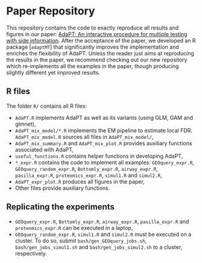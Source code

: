 # Paper Repository

This repository contains the code to exactly reproduce all results and figures in our paper: [AdaPT: An interactive procedure for multiple testing with side information](https://arxiv.org/abs/1609.06035). 
After the acceptance of the paper, we developed an R package [`adaptMT`] that significantly improves the implementation and enriches the flexibility of AdaPT. Unless the reader just aims at reproducing the results in the paper, we recommend checking out our new repository which re-implements all the examples in the paper, though producing slightly different yet improved results.

## R files
The folder `R/` contains all R files:

- `AdaPT.R` implements AdaPT as well as its variants (using GLM, GAM and glmnet),
- `AdaPT_mix_model/*.R` implements the EM pipeline to estimate local FDR. `AdaPT_mix_model.R` sources all files in `AdaPT_mix_model/`,
- `AdaPT_mix_summary.R` and `AdaPT_mix_plot.R` provides auxiliary functions associated with AdaPT,
- `useful_functions.R` contains helper functions in developing AdaPT,
- `*_expr.R` contains the code to implement all examples: `GEOquery_expr.R`, `GEOquery_random_expr.R`, `Bottomly_expr.R`, `airway_expr.R`, `pasilla_expr.R`, `proteomics_expr.R`, `simul1.R` and `simul2.R`,
- `AdaPT_expr_plot.R` produces all figures in the paper,
- Other files provide auxiliary functions.

## Replicating the experiments

- `GEOquery_expr.R`, `Bottomly_expr.R`, `airway_expr.R`, `pasilla_expr.R` and `proteomics_expr.R` can be executed in a laptop,
- `GEOquery_random_expr.R`, `simul1.R` and `simul2.R` must be executed on a cluster. To do so, submit `bash/gen_GEOquery_jobs.sh`, `bash/gen_jobs_simul1.sh` and `bash/gen_jobs_simul2.sh` to a cluster, respectively.
